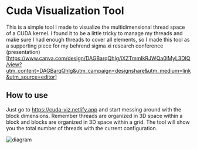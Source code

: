 # Cuda Visualization Tool

This is a simple tool I made to visualize the multidimensional thread space of a CUDA kernel. I found it to be a little tricky to manage my threads and make sure I had enough threads to cover all elements, so I made this tool as a supporting piece for my behrend sigma xi research conference (presentation)[https://www.canva.com/design/DAGBarqQhIg/iXZTmmIkRJWQa0lMyL3DIQ/view?utm_content=DAGBarqQhIg&utm_campaign=designshare&utm_medium=link&utm_source=editor]

## How to use

Just go to https://cuda-viz.netlify.app and start messing around with the block dimensions. Remember threads are organized in 3D space within a block and blocks are organized in 3D space within a grid. The tool will show you the total number of threads with the current configuration.

![diagram](https://docs.nvidia.com/cuda/cuda-c-programming-guide/_images/grid-of-thread-blocks.png)
